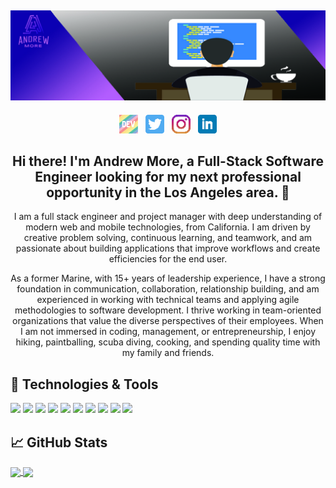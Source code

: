## [![Andrew More's header](https://github.com/AndrewMore/AndrewMore/blob/main/icon/Andrew'sBanner.jpg)](https://andrewdmore.com)

<p align='center'>
<a href="https://dev.to/andrewmore"><img height="30" src="https://github.com/AndrewMore/AndrewMore/blob/main/icon/dev.png?raw=true"></a>&nbsp;&nbsp;
<a href="https://twitter.com/SelfMadeGuapo"><img height="30" src="https://github.com/AndrewMore/AndrewMore/blob/main/icon/twitter.png?raw=true"></a>&nbsp;&nbsp;
<a href="https://www.instagram.com/selfmadeguapo/"><img height="30" src="https://github.com/AndrewMore/AndrewMore/blob/main/icon/instagram.png?raw=true"></a>&nbsp;&nbsp;
<a href="https://www.linkedin.com/in/andrewdmore/"><img height="30" src="https://github.com/AndrewMore/AndrewMore/blob/main/icon/linkedin.png?raw=true"></a>
</p>

<h2 align="center">Hi there! I'm Andrew More, a Full-Stack Software Engineer looking for my next professional opportunity in the Los Angeles area. 👋</h2>
<p align="center">I am a full stack engineer and project manager with deep understanding of modern web and mobile technologies, from California. I am driven by creative problem solving, continuous learning, and teamwork, and am passionate about building applications that improve workflows and create efficiencies for the end user.</p>

<p align="center">As a former Marine, with 15+ years of leadership experience, I have a strong foundation in communication, collaboration, relationship building, and am experienced in working with technical teams and applying agile methodologies to software development. I thrive working in team-oriented organizations that value the diverse perspectives of their employees. When I am not immersed in coding, management, or entrepreneurship, I enjoy hiking, paintballing, scuba diving, cooking, and spending quality time with my family and friends.</p>

## 🔧 Technologies & Tools

![](https://img.shields.io/badge/Frontend-Sass-informational?style=plastic&logo=sass&logoColor=white&color=2bbc8a&label=%20)
![](https://img.shields.io/badge/FullStack-JavaScript-informational?style=plastic&logo=javascript&logoColor=white&color=2bbc8a&label=%20)
![](https://img.shields.io/badge/Frontend-React-informational?style=plastic&logo=react&logoColor=white&color=2bbc8a&label=%20)
![](https://img.shields.io/badge/Frontend-Gatsby-informational?style=plastic&logo=gatsby&logoColor=white&color=2bbc8a&label=%20)
![](https://img.shields.io/badge/Backend-NodeJS-informational?style=plastic&logo=node.js&logoColor=white&color=2bbc8a&label=%20)
![](https://img.shields.io/badge/API-GraphQL-informational?style=plastic&logo=graphql&logoColor=white&color=2bbc8a&label=%20)
![](https://img.shields.io/badge/DB-MySQL-informational?style=plastic&logo=mysql&logoColor=white&color=2bbc8a&label=%20)
![](https://img.shields.io/badge/DB-PostgreSQL-informational?style=plastic&logo=postgresql&logoColor=white&color=2bbc8a&label=%20)
![](https://img.shields.io/badge/DB-MongoDB-informational?style=plastic&logo=mongodb&logoColor=white&color=2bbc8a&label=%20)
![](https://img.shields.io/badge/CMS-Wordpress-informational?style=plastic&logo=wordpress&logoColor=white&color=2bbc8a&label=%20)

## &#x1f4c8; GitHub Stats

<a href="https://github.com/AndrewMore/AndrewMore">
  <img align="center" src="https://github-readme-stats.vercel.app/api/top-langs/?username=AndrewMore&theme=jolly" />
</a>
<a href="https://github.com/AndrewMore/AndrewMore">
  <img align="center" src="https://github-readme-stats.vercel.app/api?username=AndrewMore&count_private=true&include_all_commits=true&show_icons=true&hide=prs,issues&theme=jolly" />
</a>
